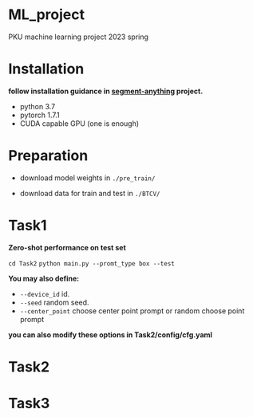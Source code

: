 # ML_project
PKU machine learning project 2023 spring

# Installation
**follow installation guidance in [segment-anything](https://github.com/facebookresearch/segment-anything) project.**
* python 3.7
* pytorch 1.7.1
* CUDA capable GPU (one is enough)

# Preparation
* download model weights in `./pre_train/`

* download data for train and test in `./BTCV/`

# Task1
**Zero-shot performance on test set**

`cd Task2`
`python main.py --promt_type box --test`

**You may also define:**
* `--device_id` id.
* `--seed` random seed.
* `--center_point` choose center point prompt or random choose point prompt

**you can also modify these options in Task2/config/cfg.yaml**

# Task2

# Task3

